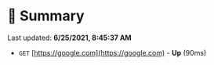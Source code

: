 # 📖 Summary
Last updated: **6/25/2021, 8:45:37 AM**

- `GET` [https://google.com](https://google.com) - **Up** (90ms)
